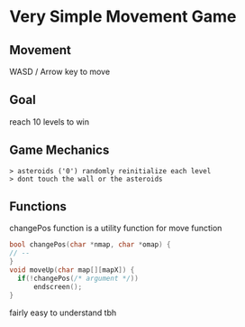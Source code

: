 # Very Simple Movement Game

## Movement

WASD / Arrow key to move

## Goal

reach 10 levels to win

## Game Mechanics
```
> asteroids ('0') randomly reinitialize each level
> dont touch the wall or the asteroids 
```

## Functions
changePos function is a utility function for move function
```cpp
bool changePos(char *nmap, char *omap) {
// --
}
void moveUp(char map[][mapX]) {
  if(!changePos(/* argument */))
      endscreen();
}
```

fairly easy to understand tbh
